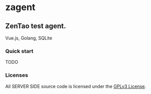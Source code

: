 # zagent

## ZenTao test agent.

Vue.js, Golang, SQLite

### Quick start
TODO

### Licenses
All SERVER SIDE source code is licensed under the [GPLv3 License](LICENSE).
